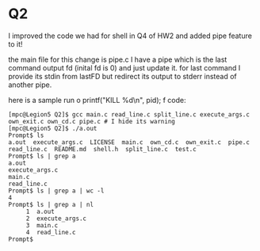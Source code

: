 # Q2
I improved the code we had for shell in Q4 of HW2 and added pipe feature to it!

the main file for this change is pipe.c I have a pipe which is the last command output fd (inital fd is 0) and just update it.
for last command I provide its stdin from lastFD but redirect its output to stderr instead of another pipe.

here is a sample run o    printf("KILL %d\n", pid);
f code:
```
[mpc@Legion5 Q2]$ gcc main.c read_line.c split_line.c execute_args.c own_exit.c own_cd.c pipe.c # I hide its warning
[mpc@Legion5 Q2]$ ./a.out
Prompt$ ls
a.out  execute_args.c  LICENSE  main.c  own_cd.c  own_exit.c  pipe.c  read_line.c  README.md  shell.h  split_line.c  test.c
Prompt$ ls | grep a
a.out
execute_args.c
main.c
read_line.c
Prompt$ ls | grep a | wc -l
4
Prompt$ ls | grep a | nl 
     1  a.out
     2  execute_args.c
     3  main.c
     4  read_line.c
Prompt$ 
```


